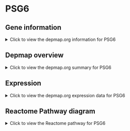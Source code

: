 <h1>PSG6</h1>

<h2>Gene information</h2>
<details>
  <summary>Click to view the depmap.org information for PSG6</summary>
  <p><a href="https://depmap.org/portal/gene/PSG6?tab=about" target="_BLANK">Open page in a new tab...</a></p>
  <iframe src="https://depmap.org/portal/gene/PSG6?tab=about" style="border:none;width:100%;height:800px"></iframe>
</details>

<h2>Depmap overview</h2>
<details>
  <summary>Click to view the depmap.org summary for PSG6</summary>
  <p><a href="https://depmap.org/portal/gene/PSG6?tab=overview" target="_BLANK">Open page in a new tab...</a></p>
  <iframe src="https://depmap.org/portal/gene/PSG6?tab=overview" style="border:none;width:100%;height:800px"></iframe>
</details>

<h2>Expression</h2>
<details>
  <summary>Click to view the depmap.org expression data for PSG6</summary>
  <p><a href="https://depmap.org/portal/gene/PSG6?tab=characterization" target="_BLANK">Open page in a new tab...</a></p>
  <iframe src="https://depmap.org/portal/gene/PSG6?tab=characterization" style="border:none;width:100%;height:800px"></iframe>
</details>



<h2>Reactome Pathway diagram</h2>
<details>
  <summary>Click to view the Reactome pathway for PSG6</summary>
  <p><a href="https://reactome.org/PathwayBrowser/#/R-HSA-202733" target="_BLANK">Open page in a new tab...</a></p>
  <p>Cell surface interactions at the vascular wall</p>
<iframe src="https://reactome.org/PathwayBrowser/#/R-HSA-202733" style="border:none;width:100%;height:800px"></iframe>
</details>



